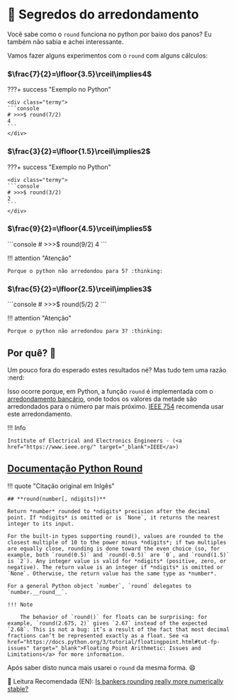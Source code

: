 # 🔐 Segredos do arredondamento

Você sabe como o `round` funciona no python por baixo dos panos? Eu também não sabia e achei interessante.


Vamos fazer alguns experimentos com o `round` com alguns cálculos:

### $\frac{7}{2}=\lfloor{3.5}\rceil\implies4$

???+ success "Exemplo no Python"

    <div class="termy">
    ```console
    # >>>$ round(7/2)
    4
    ```
    </div>

### $\frac{3}{2}=\lfloor{1.5}\rceil\implies2$

???+ success "Exemplo no Python"

    <div class="termy">
    ```console
    # >>>$ round(3/2)
    2
    ```
    </div>

### $\frac{9}{2}=\lfloor{4.5}\rceil\implies5$

<div class="termy">
```console
# >>>$ round(9/2)
4
```
</div>

!!! attention "Atenção"

    Porque o python não arredondou para 5? :thinking:

### $\frac{5}{2}=\lfloor{2.5}\rceil\implies3$

<div class="termy">
```console
# >>>$ round(5/2)
2
```
</div>

!!! attention "Atenção"

    Porque o python não arredondou para 3? :thinking:

## Por quê? :thinking:

Um pouco fora do esperado estes resultados né? Mas tudo tem uma razão :nerd:


Isso ocorre porque, em Python, a função `round` é implementada com o <a href="https://en.wikipedia.org/wiki/Rounding#Round_half_to_even" target="_blank">arredondamento bancário</a>, onde todos os valores da metade são arredondados para o número par mais próximo. <a href="https://en.wikipedia.org/wiki/IEEE_754#Roundings_to_nearest" target="_blank">IEEE 754</a> recomenda usar este arredondamento.


!!! Info 

    Institute of Electrical and Electronics Engineers - (<a href="https://www.ieee.org/" target="_blank">IEEE</a>)

<h2><a href="https://docs.python.org/3/library/functions.html#round" target="_blank">Documentação Python Round</a></h2>

!!! quote "Citação original em Inlgês"

    ## **round(number[, ndigits])**

    Return *number* rounded to *ndigits* precision after the decimal point. If *ndigits* is omitted or is `None`, it returns the nearest integer to its input.

    For the built-in types supporting round(), values are rounded to the closest multiple of 10 to the power minus *ndigits*; if two multiples are equally close, rounding is done toward the even choice (so, for example, both `round(0.5)` and `round(-0.5)` are `0`, and `round(1.5)` is `2`). Any integer value is valid for *ndigits* (positive, zero, or negative). The return value is an integer if *ndigits* is omitted or `None`. Otherwise, the return value has the same type as *number*.

    For a general Python object `number`, `round` delegates to `number.__round__`.

    !!! Note

        The behavior of `round()` for floats can be surprising: for example, `round(2.675, 2)` gives `2.67` instead of the expected `2.68`. This is not a bug: it’s a result of the fact that most decimal fractions can’t be represented exactly as a float. See <a href="https://docs.python.org/3/tutorial/floatingpoint.html#tut-fp-issues" target="_blank">Floating Point Arithmetic: Issues and Limitations</a> for more information.


Após saber disto nunca mais usarei o `round` da mesma forma. :smile:


:book: Leitura Recomendada (EN): <a href="https://stackoverflow.com/questions/45223778/is-bankers-rounding-really-more-numerically-stable/45245802#45245802" target="_blank">Is bankers rounding really more numerically stable?</a>
